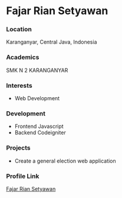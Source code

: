 # Fajar Rian Setyawan

### Location

Karanganyar, Central Java, Indonesia

### Academics

SMK N 2 KARANGANYAR

### Interests

- Web Development

### Development

- Frontend Javascript
- Backend Codeigniter

### Projects

- Create a general election web application

### Profile Link

[Fajar Rian Setyawan](https://github.com/fajarriansss)
